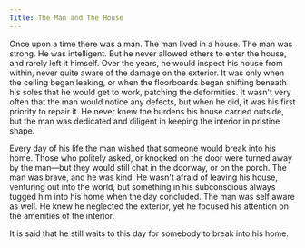 ```yaml
---
Title: The Man and The House
---
```


Once upon a time there was a man. The man lived in a house. The man was strong. He was intelligent. But he never allowed others to enter the house, and rarely left it himself. Over the years, he would inspect his house from within, never quite aware of the damage on the exterior. It was only when the ceiling began leaking, or when the floorboards began shifting beneath his soles that he would get to work, patching the deformities. It wasn't very often that the man would notice any defects, but when he did, it was his first priority to repair it. He never knew the burdens his house carried outside, but the man was dedicated and diligent in keeping the interior in pristine shape. 

Every day of his life the man wished that someone would break into his home. Those who politely asked, or knocked on the door were turned away by the man—but they would still chat in the doorway, or on the porch. The man was brave, and he was kind. He wasn't afraid of leaving his house, venturing out into the world, but something in his subconscious always tugged him into his home when the day concluded. The man was self aware as well. He knew he neglected the exterior, yet he focused his attention on the amenities of the interior. 

It is said that he still waits to this day for somebody to break into his home. 